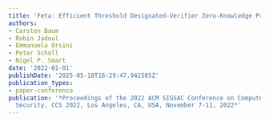 ```yaml
---
title: 'Feta: Efficient Threshold Designated-Verifier Zero-Knowledge Proofs'
authors:
- Carsten Baum
- Robin Jadoul
- Emmanuela Orsini
- Peter Scholl
- Nigel P. Smart
date: '2022-01-01'
publishDate: '2025-05-18T16:29:47.942585Z'
publication_types:
- paper-conference
publication: '*Proceedings of the 2022 ACM SIGSAC Conference on Computer and Communications
  Security, CCS 2022, Los Angeles, CA, USA, November 7-11, 2022*'
---
```

